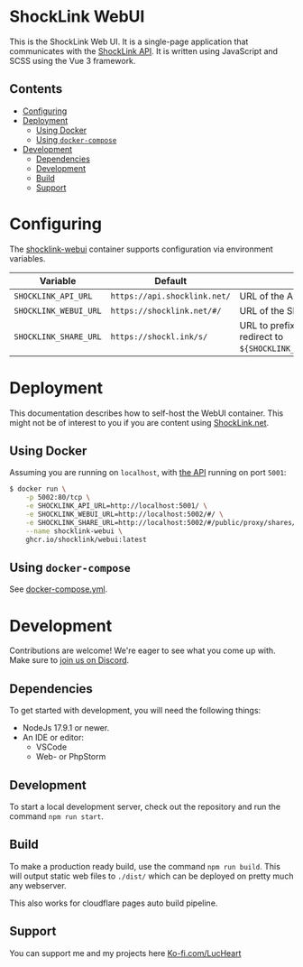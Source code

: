 # ShockLink WebUI

This is the ShockLink Web UI. It is a single-page application that communicates with the [ShockLink API](https://github.com/Shock-Link/API). It is written using JavaScript and SCSS using the Vue 3 framework.

## Contents

- [Configuring](#configuring)
- [Deployment](#deployment)
  - [Using Docker](#using-docker)
  - [Using `docker-compose`](#using-docker-compose)
- [Development](#development)
  - [Dependencies](#dependencies)
  - [Development](#development-1)
  - [Build](#build)
  - [Support](#support)

# Configuring

The [shocklink-webui](https://github.com/Shock-Link/WebUI/pkgs/container/shocklink-webui) container supports configuration via environment variables.

|Variable|Default|Description|
|-|-|-|
|`SHOCKLINK_API_URL`|`https://api.shocklink.net/`| URL of the API. |
|`SHOCKLINK_WEBUI_URL`|`https://shocklink.net/#/`| URL of the ShockLink WebUI. |
|`SHOCKLINK_SHARE_URL`|`https://shockl.ink/s/`| URL to prefix share links with. When visited, should redirect to `${SHOCKLINK_WEBUI_URL}/public/proxy/shares/links/{ID}`. |

# Deployment

This documentation describes how to self-host the WebUI container. This might not be of interest to you if you are content using [ShockLink.net](https://shocklink.net).

## Using Docker
Assuming you are running on `localhost`, with [the API](https://github.com/Shock-Link/API) running on port `5001`:

```bash
$ docker run \
    -p 5002:80/tcp \
    -e SHOCKLINK_API_URL=http://localhost:5001/ \
    -e SHOCKLINK_WEBUI_URL=http://localhost:5002/#/ \
    -e SHOCKLINK_SHARE_URL=http://localhost:5002/#/public/proxy/shares/links/ \
    --name shocklink-webui \
    ghcr.io/shocklink/webui:latest
```

## Using `docker-compose`

See [docker-compose.yml](docker-compose.yml).

# Development
Contributions are welcome! We're eager to see what you come up with. Make sure to [join us on Discord](https://discord.gg/AHcCbXbEcF).

## Dependencies

To get started with development, you will need the following things:
- NodeJs 17.9.1 or newer.
- An IDE or editor:
  - VSCode
  - Web- or PhpStorm

## Development
To start a local development server, check out the repository and run the command `npm run start`.

## Build
To make a production ready build, use the command `npm run build`.
This will output static web files to `./dist/` which can be deployed on pretty much any webserver.

This also works for cloudflare pages auto build pipeline.

## Support
You can support me and my projects here [Ko-fi.com/LucHeart](https://ko-fi.com/lucheart)